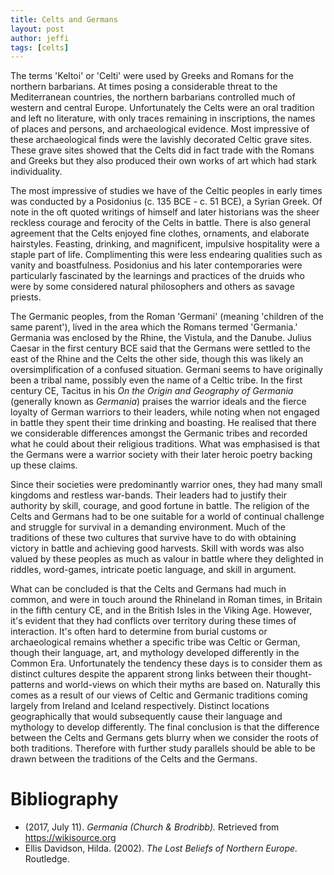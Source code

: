 ```yaml
---
title: Celts and Germans
layout: post
author: jeffi
tags: [celts]
---
```


The terms 'Keltoi' or 'Celti' were used by Greeks and Romans for the northern
barbarians. At times posing a considerable threat to the Mediterranean
countries, the northern barbarians controlled much of western and central
Europe. Unfortunately the Celts were an oral tradition and left no literature,
with only traces remaining in inscriptions, the names of places and persons,
and archaeological evidence. Most impressive of these archaeological finds
were the lavishly decorated Celtic grave sites. These grave sites showed that
the Celts did in fact trade with the Romans and Greeks but they also produced
their own works of art which had stark individuality.

The most impressive of studies we have of the Celtic peoples in early times was
conducted by a Posidonius (c. 135 BCE - c. 51 BCE), a Syrian Greek. Of note in
the oft quoted writings of himself and later historians was the sheer reckless
courage and ferocity of the Celts in battle. There is also general agreement
that the Celts enjoyed fine clothes, ornaments, and elaborate hairstyles.
Feasting, drinking, and magnificent, impulsive hospitality were a staple part
of life. Complimenting this were less endearing qualities such as vanity and
boastfulness. Posidonius and his later contemporaries were particularly
fascinated by the learnings and practices of the druids who were by some
considered natural philosophers and others as savage priests.

The Germanic peoples, from the Roman 'Germani' (meaning 'children of the same
parent'), lived in the area which the Romans termed 'Germania.' Germania was
enclosed by the Rhine, the Vistula, and the Danube. Julius Caesar in the first
century BCE said that the Germans were settled to the east of the Rhine and the
Celts the other side, though this was likely an oversimplification of a
confused situation. Germani seems to have originally been a tribal name,
possibly even the name of a Celtic tribe. In the first century CE, Tacitus in
his _On the Origin and Geography of Germania_ (generally known as _Germania_)
praises the warrior ideals and the fierce loyalty of German warriors to their
leaders, while noting when not engaged in battle they spent their time drinking
and boasting. He realised that there we considerable differences amongst the
Germanic tribes and recorded what he could about their religious traditions.
What was emphasised is that the Germans were a warrior society with their later
heroic poetry backing up these claims.

Since their societies were predominantly warrior ones, they had many small
kingdoms and restless war-bands. Their leaders had to justify their authority
by skill, courage, and good fortune in battle. The religion of the Celts and
Germans had to be one suitable for a world of continual challenge and struggle
for survival in a demanding environment. Much of the traditions of these two
cultures that survive have to do with obtaining victory in battle and achieving
good harvests. Skill with words was also valued by these peoples as much as
valour in battle where they delighted in riddles, word-games, intricate poetic
language, and skill in argument.

What can be concluded is that the Celts and Germans had much in common, and
were in touch around the Rhineland in Roman times, in Britain in the fifth
century CE, and in the British Isles in the Viking Age. However, it's evident
that they had conflicts over territory during these times of interaction. It's
often hard to determine from burial customs or archaeological remains whether a
specific tribe was Celtic or German, though their language, art, and mythology
developed differently in the Common Era. Unfortunately the tendency these days
is to consider them as distinct cultures despite the apparent strong links
between their thought-patterns and world-views on which their myths are based
on. Naturally this comes as a result of our views of Celtic and Germanic
traditions coming largely from Ireland and Iceland respectively. Distinct
locations geographically that would subsequently cause their language and
mythology to develop differently. The final conclusion is that the difference
between the Celts and Germans gets blurry when we consider the roots of both
traditions. Therefore with further study parallels should be able to be drawn
between the traditions of the Celts and the Germans.

# Bibliography
* (2017, July 11). _Germania (Church & Brodribb)._ Retrieved from
  https://wikisource.org
* Ellis Davidson, Hilda. (2002). _The Lost Beliefs of Northern Europe._
  Routledge.
